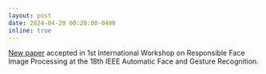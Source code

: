 ```yaml
---
layout: post
date: 2024-04-20 00:20:00-0400
inline: true
---
```


[New paper](https://brosdocs.net/fg2024/W029.pdf) accepted in 1st International Workshop on Responsible Face Image Processing at the 18th IEEE Automatic Face and Gesture Recognition.
